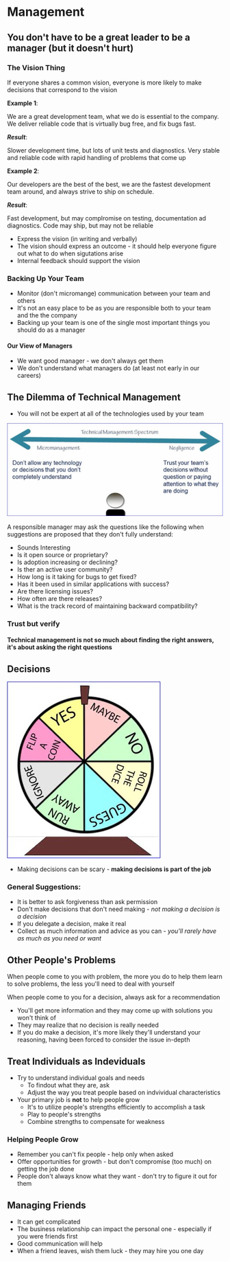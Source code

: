 # Management

## You don't have to be a great leader to be a manager <span class='blue'>(but it doesn't  hurt)</span>

### The Vision Thing

If everyone shares a common vision, everyone is more likely to make decisions that correspond to the vision

**Example 1**:<p class='tip'> We are a great development team, what we do is essential to the company. We deliver reliable code that is virtually bug free, and fix bugs fast.</p>

**_Result_**:<p class = 'quote'> Slower development time, but lots of unit tests and diagnostics. Very stable and reliable code with rapid handling of problems that come up</p>

**Example 2**:<p class='tip'> Our developers are the best of the best, we are the fastest development team around, and always strive to ship on schedule.</p>

**_Result_**:<p class = 'quote'> Fast development, but may complromise on testing, documentation ad diagnostics. Code may ship, but may not be reliable

* Express the vision (in writing and verbally)
* The vision should express an outcome - it should help everyone figure out what to do when sigutations arise
* Internal feedback should support the vision

### Backing Up Your Team

* Monitor (don't micromange) communication between your team and others
* It's not an easy place to be as you are responsible both to your team and the the company
* Backing up your team is one of the single most important things you should do as a manager

#### Our View of Managers

* We want good manager - we don't always get them
* We don't understand what managers do (at least not early in our careers)

## The Dilemma of Technical Management

* You will not be expert at all of the technologies used by your team

![Dilemma of Technical Management](TechMgmtDilemma.jpg)

A responsible manager may ask the questions like the following when suggestions are proposed that they don't fully understand:

* Sounds Interesting
* Is it open source or proprietary?
* Is adoption increasing or declining?
* Is ther an active user community?
* How long is it taking for bugs to get fixed?
* Has it been used in similar applications with success?
* Are there licensing issues?
* How often are there releases?
* What is the track record of maintaining backward compatibility?

### Trust but verify

#### Technical management is not so much about finding the right answers, it's about asking the right questions

## Decisions

![Making Decisions](DecisionMaking.jpg)

* Making decisions can be scary - **making decisions is part of the job**

### General Suggestions:

* It is better to ask forgiveness than ask permission
* Don't make decisions that don't need making - _not making a decision is a decision_
* If you delegate a decision, make it real
* Collect as much information and advice as you can - _you'll rarely have as much as you need or want_

## Other People's Problems

When people come to you with problem, the more you do to help them learn to solve problems, the less you'll need to deal with yourself

When people come to you for a decision, always ask for a recommendation

* You'll get more information and they may come up with solutions you won't think of
* They may realize that no decision is really needed
* If you do make a decision, it's more likely they'll understand your reasoning, having been forced to consider the issue in-depth

## Treat Individuals as Indeviduals

* Try to understand  individual goals and needs
    * To findout what they are, ask
    * Adjust the way you treat people based on indvividual characteristics
* Your primary job is <strong>not</strong> to help people grow
    * It's to utilize people's strengths efficiently to accomplish a task
    * Play to people's strengths
    * Combine strengths to compensate for weakness

### Helping People Grow

* Remember you can't fix people - help only when asked
* Offer opportunities for growth - but don't compromise (too much) on getting the job done
* People don't always know what they want - don't try to figure it out for them

## Managing Friends

* It can get complicated
* The business relationship can impact the personal one - especially if you were friends first
* Good communication will help
* When a friend leaves, wish them luck - they may hire you one day